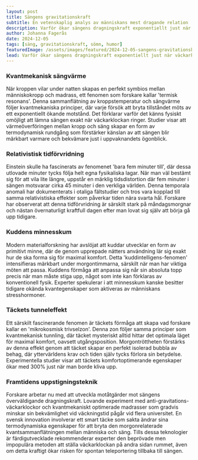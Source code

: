 ```yaml
---
layout: post
title: Sängens gravitationskraft
subtitle: En vetenskaplig analys av människans mest dragande relation
description: Varför ökar sängens dragningskraft exponentiellt just när väckarklockan ringer? Genom modern fysik och sömnforskning närmar vi oss äntligen svaret på varför uppstigning är universums mest kraftkrävande aktivitet.
author: Johanna Fagerås
date: 2024-12-05
tags: [säng, gravitationskraft, sömn, humor]
featuredImage: /assets/images/featured/2024-12-05-sangens-gravitationskraft.jpeg
lead: Varför ökar sängens dragningskraft exponentiellt just när väckarklockan ringer? Genom modern fysik och sömnforskning närmar vi oss äntligen svaret på varför uppstigning är universums mest kraftkrävande aktivitet.
---
```


### Kvantmekanisk sängvärme

När kroppen vilar under natten skapas en perfekt symbios mellan människokropp och madrass, ett fenomen som forskare kallar 'termisk resonans'. Denna sammanflätning av kroppstemperatur och sängvärme följer kvantmekaniska principer, där varje försök att bryta tillståndet möts av ett exponentiellt ökande motstånd. Det förklarar varför det känns fysiskt omöjligt att lämna sängen exakt när väckarklockan ringer. Studier visar att värmeöverföringen mellan kropp och säng skapar en form av termodynamisk rundgång som förstärker känslan av att sängen blir märkbart varmare och bekvämare just i uppvaknandets ögonblick.

### Relativistisk tidförvridning

Einstein skulle ha fascinerats av fenomenet 'bara fem minuter till', där dessa utlovade minuter tycks följa helt egna fysikaliska lagar. När man väl bestämt sig för att vila lite längre, uppstår en märklig tidsdistortion där fem minuter i sängen motsvarar cirka 45 minuter i den verkliga världen. Denna temporala anomali har dokumenterats i otaliga fältstudier och tros vara kopplad till samma relativistiska effekter som påverkar tiden nära svarta hål. Forskare har observerat att denna tidförvridning är särskilt stark på måndagsmorgnar och nästan övernaturligt kraftfull dagen efter man lovat sig själv att börja gå upp tidigare.

### Kuddens minnesskum

Modern materialforskning har avslöjat att kuddar utvecklar en form av primitivt minne, där de genom upprepade nätters användning lär sig exakt hur de ska forma sig för maximal komfort. Detta 'kuddintelligens-fenomen' intensifieras märkbart under morgontimmarna, särskilt när man har viktiga möten att passa. Kuddens förmåga att anpassa sig når sin absoluta topp precis när man måste stiga upp, något som inte kan förklaras av konventionell fysik. Experter spekulerar i att minnesskum kanske besitter tidigare okända kvantegenskaper som aktiveras av människans stresshormoner.

### Täckets tunneleffekt

Ett särskilt fascinerande fenomen är täckets förmåga att skapa vad forskare kallar en 'mikrokosmisk trivselzon'. Denna zon följer samma principer som kvantmekanisk tunnling, där täcket mysteriskt alltid hittar det optimala läget för maximal komfort, oavsett utgångsposition. Morgontröttheten förstärks av denna effekt genom att täcket skapar en perfekt isolerad bubbla av behag, där yttervärldens krav och tiden själv tycks förlora sin betydelse. Experimentella studier visar att täckets komfortoptimerande egenskaper ökar med 300% just när man borde kliva upp.

### Framtidens uppstigningsteknik

Forskare arbetar nu med att utveckla motåtgärder mot sängens överväldigande dragningskraft. Lovande experiment med anti-gravitations-väckarklockor och kvantmekaniskt optimerade madrasser som gradvis minskar sin bekvämlighet vid väckningstid pågår vid flera universitet. En svensk innovation involverar ett smart täcke som sakta ändrar sina termodynamiska egenskaper för att bryta den morgonrelaterade kvantsammanflätningen mellan människa och säng. Tills dessa teknologier är färdigutvecklade rekommenderar experter den beprövade men impopulära metoden att ställa väckarklockan på andra sidan rummet, även om detta kraftigt ökar risken för spontan teleportering tillbaka till sängen.
